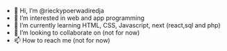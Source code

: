 - 👋 Hi, I’m @rieckypoerwadiredja
- 👀 I’m interested in web and app programming 
- 🌱 I’m currently learning HTML, CSS, Javascript, next (react,sql and php)
- 💞️ I’m looking to collaborate on (not for now)
- 📫 How to reach me (not for now)

<!---
rieckypoerwadiredja/rieckypoerwadiredja is a ✨ special ✨ repository because its `README.md` (this file) appears on your GitHub profile.
You can click the Preview link to take a look at your changes.
--->
